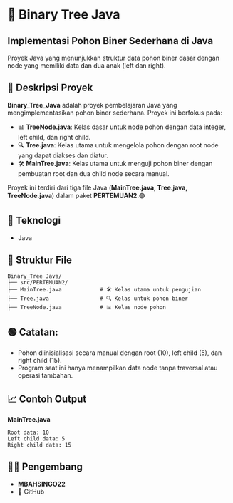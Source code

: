 # 📝 Binary Tree Java

## Implementasi Pohon Biner Sederhana di Java
Proyek Java yang menunjukkan struktur data pohon biner dasar dengan node yang memiliki data dan dua anak (left dan right).

## 📖 Deskripsi Proyek

**Binary_Tree_Java** adalah proyek pembelajaran Java yang mengimplementasikan pohon biner sederhana. Proyek ini berfokus pada:

- 📊 **TreeNode.java**: Kelas dasar untuk node pohon dengan data integer, left child, dan right child.
- 🔍 **Tree.java**: Kelas utama untuk mengelola pohon dengan root node yang dapat diakses dan diatur.
- 🛠️ **MainTree.java**: Kelas utama untuk menguji pohon biner dengan pembuatan root dan dua child node secara manual.

Proyek ini terdiri dari tiga file Java (**MainTree.java, Tree.java, TreeNode.java**) dalam paket **PERTEMUAN2**.🟢

## 🧠 Teknologi
- Java

## 📂 Struktur File
```
Binary_Tree_Java/
├── src/PERTEMUAN2/
├── MainTree.java            # 🛠️ Kelas utama untuk pengujian
├── Tree.java                # 🔍 Kelas untuk pohon biner
├── TreeNode.java            # 📊 Kelas node pohon
```

## 🟢 Catatan:
- Pohon diinisialisasi secara manual dengan root (10), left child (5), dan right child (15).
- Program saat ini hanya menampilkan data node tanpa traversal atau operasi tambahan.

## 📈 Contoh Output
**MainTree.java**
```
Root data: 10
Left child data: 5
Right child data: 15
```

## 👨‍💻 Pengembang
- **MBAHSINGO22**
- 🔗 GitHub

